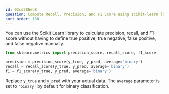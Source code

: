 ```yaml
---
id: 02cd286eb8
question: Compute Recall, Precision, and F1 Score using scikit-learn library
sort_order: 160
---
```


You can use the Scikit Learn library to calculate precision, recall, and F1 score without having to define true positive, true negative, false positive, and false negative manually.

```python
from sklearn.metrics import precision_score, recall_score, f1_score

precision = precision_score(y_true, y_pred, average='binary')
recall = recall_score(y_true, y_pred, average='binary')
f1 = f1_score(y_true, y_pred, average='binary')
```

Replace `y_true` and `y_pred` with your actual data. The `average` parameter is set to `'binary'` by default for binary classification.